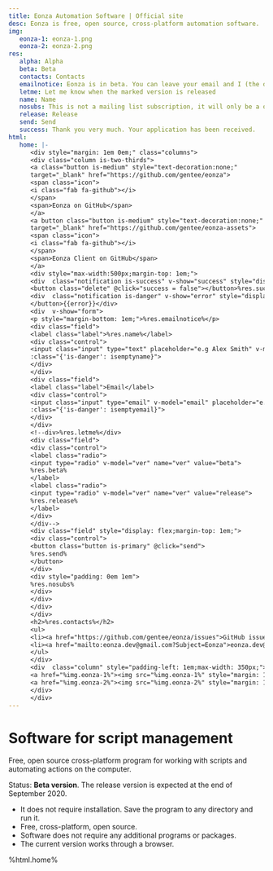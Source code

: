 ```yaml
---
title: Eonza Automation Software | Official site
desc: Eonza is free, open source, cross-platform automation software.
img:
   eonza-1: eonza-1.png
   eonza-2: eonza-2.png
res:
   alpha: Alpha
   beta: Beta
   contacts: Contacts
   emailnotice: Eonza is in beta. You can leave your email and I (the developer) will send you a personal email when the release is released.
   letme: Let me know when the marked version is released
   name: Name
   nosubs: This is not a mailing list subscription, it will only be a one-time email.
   release: Release
   send: Send
   success: Thank you very much. Your application has been received.
html:
   home: |-
      <div style="margin: 1em 0em;" class="columns">
      <div class="column is-two-thirds">
      <a class="button is-medium" style="text-decoration:none;" 
      target="_blank" href="https://github.com/gentee/eonza">
      <span class="icon">
      <i class="fab fa-github"></i>
      </span>
      <span>Eonza on GitHub</span>
      </a>
      <a button class="button is-medium" style="text-decoration:none;" 
      target="_blank" href="https://github.com/gentee/eonza-assets">
      <span class="icon">
      <i class="fab fa-github"></i>
      </span>
      <span>Eonza Client on GitHub</span>
      </a>
      <div style="max-width:500px;margin-top: 1em;">
      <div  class="notification is-success" v-show="success" style="display:none;">
      <button class="delete" @click="success = false"></button>%res.success%</div>
      <div  class="notification is-danger" v-show="error" style="display:none;"><button class="delete" @click="error = ''">
      </button>{{error}}</div>
      <div  v-show="form">
      <p style="margin-bottom: 1em;">%res.emailnotice%</p>
      <div class="field">
      <label class="label">%res.name%</label>
      <div class="control">
      <input class="input" type="text" placeholder="e.g Alex Smith" v-model="name"
      :class="{'is-danger': isemptyname}">
      </div>
      </div>
      <div class="field">
      <label class="label">Email</label>
      <div class="control">
      <input class="input" type="email" v-model="email" placeholder="e.g. alexsmith@gmail.com" 
      :class="{'is-danger': isemptyemail}">
      </div>
      </div>
      <!--div>%res.letme%</div>
      <div class="field">
      <div class="control">
      <label class="radio">
      <input type="radio" v-model="ver" name="ver" value="beta">
      %res.beta%
      </label>
      <label class="radio">
      <input type="radio" v-model="ver" name="ver" value="release">
      %res.release%
      </label>
      </div>
      </div-->
      <div class="field" style="display: flex;margin-top: 1em;">
      <div class="control">
      <button class="button is-primary" @click="send">
      %res.send%
      </button>
      </div>
      <div style="padding: 0em 1em">
      %res.nosubs%
      </div>
      </div>
      </div>
      </div>
      <h2>%res.contacts%</h2>
      <ul>
      <li><a href="https://github.com/gentee/eonza/issues">GitHub issues</a></li>
      <li><a href="mailto:eonza.dev@gmail.com?Subject=Eonza">eonza.dev@gmail.com</a></li>
      </ul>
      </div>
      <div  class="column" style="padding-left: 1em;max-width: 350px;">
      <a href="%img.eonza-1%"><img src="%img.eonza-1%" style="margin: 1em 1em;width: 300px;"/></a>
      <a href="%img.eonza-2%"><img src="%img.eonza-2%" style="margin: 1em 1em;width: 300px;"/></a>
      </div>
      </div>
---
```

# Software for script management

Free, open source cross-platform program for working with scripts and automating actions on the computer.

Status: **Beta version**. The release version is expected at the end of September 2020.

* It does not require installation. Save the program to any directory and run it.
* Free, cross-platform, open source.
* Software does not require any additional programs or packages.
* The current version works through a browser.

%html.home%
